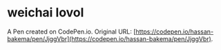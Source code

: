 # weichai lovol

A Pen created on CodePen.io. Original URL: [https://codepen.io/hassan-bakema/pen/JjggVbr](https://codepen.io/hassan-bakema/pen/JjggVbr).

